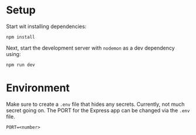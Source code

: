 # Setup
Start wit installing dependencies:
```
npm install
```

Next, start the development server with `nodemon` as a dev dependency using:
```
npm run dev
```

# Environment
Make sure to create a `.env` file that hides any secrets.
Currently, not much secret going on. The PORT for the Express app can be changed via the `.env` file.

```
PORT=<number>
```